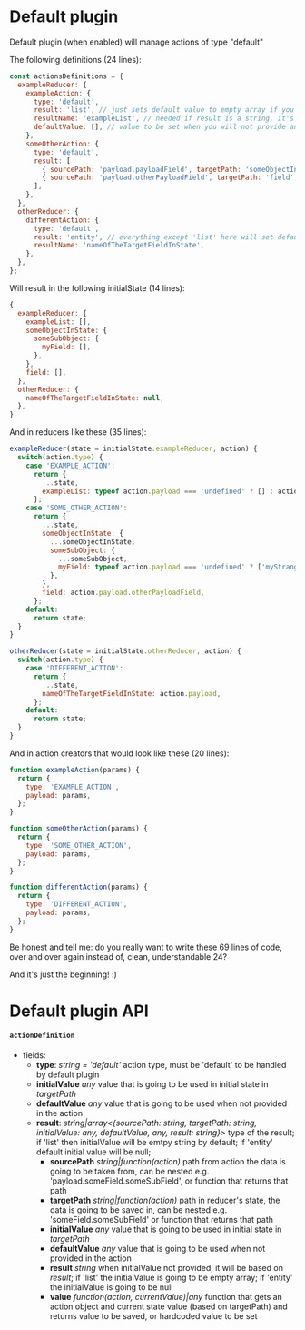 # Default plugin
Default plugin (when enabled) will manage actions of type "default"

The following definitions (24 lines):
```javascript
const actionsDefinitions = {
  exampleReducer: {
    exampleAction: {
      type: 'default',
      result: 'list', // just sets default value to empty array if you don't provide default it
      resultName: 'exampleList', // needed if result is a string, it's a name of the filed in a state where we will save the value
      defaultValue: [], // value to be set when you will not provide any
    },
    someOtherAction: {
      type: 'default',
      result: [
        { sourcePath: 'payload.payloadField', targetPath: 'someObjectInState.someSubObject.myField', defaultValue: ['myStrangeDefaultValue'], initialValue: [] },
        { sourcePath: 'payload.otherPayloadField', targetPath: 'field', result: 'list' }, // result below works exactly like above: sets default value to empty array
      ],
    },
  },
  otherReducer: {
    differentAction: {
      type: 'default',
      result: 'entity', // everything except 'list' here will set default value to null
      resultName: 'nameOfTheTargetFieldInState',
    },
  },
};
```

Will result in the following initialState (14 lines):
```javascript
{
  exampleReducer: {
    exampleList: [],
    someObjectInState: {
      someSubObject: {
        myField: [],
      },
    },
    field: [],
  },
  otherReducer: {
    nameOfTheTargetFieldInState: null,
  },
}
```

And in reducers like these (35 lines):
```javascript
exampleReducer(state = initialState.exampleReducer, action) {
  switch(action.type) {
    case 'EXAMPLE_ACTION':
      return {
        ...state,
        exampleList: typeof action.payload === 'undefined' ? [] : action.payload, // here we use defaultValue from action definition
      };
    case 'SOME_OTHER_ACTION':
      return {
        ...state,
        someObjectInState: {
          ...someObjectInState,
          someSubObject: {
            ...someSubObject,
            myField: typeof action.payload === 'undefined' ? ['myStrangeDefaultValue'] : action.payload,
          },
        },
        field: action.payload.otherPayloadField,
      };
    default:
      return state;
  }
}

otherReducer(state = initialState.otherReducer, action) {
  switch(action.type) {
    case 'DIFFERENT_ACTION':
      return {
        ...state,
        nameOfTheTargetFieldInState: action.payload,
      };
    default:
      return state;
  }
}
```

And in action creators that would look like these (20 lines):
```javascript
function exampleAction(params) {
  return {
    type: 'EXAMPLE_ACTION',
    payload: params,
  };
}

function someOtherAction(params) {
  return {
    type: 'SOME_OTHER_ACTION',
    payload: params,
  };
}

function differentAction(params) {
  return {
    type: 'DIFFERENT_ACTION',
    payload: params,
  };
}
```

Be honest and tell me: do you really want to write these 69 lines of code, over and over again instead of, clean, understandable 24?

And it's just the beginning! :)

# Default plugin API

#### `actionDefinition`
 - fields:
   - **type**: *string = 'default'* action type, must be 'default' to be handled by default plugin
   - **initialValue** *any* value that is going to be used in initial state in *targetPath*
   - **defaultValue** *any* value that is going to be used when not provided in the action
   - **result**: *string|array<{sourcePath: string, targetPath: string, initialValue: any, defaultValue, any, result: string}>* type of the result; if 'list' then initialValue will be emtpy string by default; if 'entity' default initial value will be null;
     - **sourcePath** *string|function(action)* path from action the data is going to be taken from, can be nested e.g. 'payload.someField.someSubField', or function that returns that path
     - **targetPath** *string|function(action)* path in reducer's state, the data is going to be saved in, can be nested e.g. 'someField.someSubField' or function that returns that path
     - **initialValue** *any* value that is going to be used in initial state in *targetPath*
     - **defaultValue** *any* value that is going to be used when not provided in the action
     - **result** *string* when initialValue not provided, it will be based on *result*; if 'list' the initialValue is going to be empty array; if 'entity' the initialValue is going to be null
     - **value** *function(action, currentValue)|any* function that gets an action object and current state value (based on targetPath) and returns value to be saved, or hardcoded value to be set

